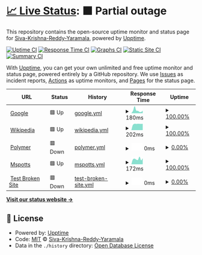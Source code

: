 # [📈 Live Status](https://demo.upptime.js.org): <!--live status--> **🟧 Partial outage**

This repository contains the open-source uptime monitor and status page for [Siva-Krishna-Reddy-Yaramala](https://demo.upptime.js.org), powered by [Upptime](https://github.com/upptime/upptime).

[![Uptime CI](https://github.com/Siva-Krishna-Reddy-Yaramala/upptime/workflows/Uptime%20CI/badge.svg)](https://github.com/Siva-Krishna-Reddy-Yaramala/upptime/actions?query=workflow%3A%22Uptime+CI%22)
[![Response Time CI](https://github.com/Siva-Krishna-Reddy-Yaramala/upptime/workflows/Response%20Time%20CI/badge.svg)](https://github.com/Siva-Krishna-Reddy-Yaramala/upptime/actions?query=workflow%3A%22Response+Time+CI%22)
[![Graphs CI](https://github.com/Siva-Krishna-Reddy-Yaramala/upptime/workflows/Graphs%20CI/badge.svg)](https://github.com/Siva-Krishna-Reddy-Yaramala/upptime/actions?query=workflow%3A%22Graphs+CI%22)
[![Static Site CI](https://github.com/Siva-Krishna-Reddy-Yaramala/upptime/workflows/Static%20Site%20CI/badge.svg)](https://github.com/Siva-Krishna-Reddy-Yaramala/upptime/actions?query=workflow%3A%22Static+Site+CI%22)
[![Summary CI](https://github.com/Siva-Krishna-Reddy-Yaramala/upptime/workflows/Summary%20CI/badge.svg)](https://github.com/Siva-Krishna-Reddy-Yaramala/upptime/actions?query=workflow%3A%22Summary+CI%22)

With [Upptime](https://upptime.js.org), you can get your own unlimited and free uptime monitor and status page, powered entirely by a GitHub repository. We use [Issues](https://github.com/Siva-Krishna-Reddy-Yaramala/upptime/issues) as incident reports, [Actions](https://github.com/Siva-Krishna-Reddy-Yaramala/upptime/actions) as uptime monitors, and [Pages](https://demo.upptime.js.org) for the status page.

<!--start: status pages-->
<!-- This summary is generated by Upptime (https://github.com/upptime/upptime) -->
<!-- Do not edit this manually, your changes will be overwritten -->
<!-- prettier-ignore -->
| URL | Status | History | Response Time | Uptime |
| --- | ------ | ------- | ------------- | ------ |
| <img alt="" src="https://icons.duckduckgo.com/ip3/www.google.com.ico" height="13"> [Google](https://www.google.com) | 🟩 Up | [google.yml](https://github.com/Siva-Krishna-Reddy-Yaramala/upptime/commits/HEAD/history/google.yml) | <details><summary><img alt="Response time graph" src="./graphs/google/response-time-week.png" height="20"> 180ms</summary><br><a href="https://Siva-Krishna-Reddy-Yaramala.github.io/upptime/history/google"><img alt="Response time 101" src="https://img.shields.io/endpoint?url=https%3A%2F%2Fraw.githubusercontent.com%2FSiva-Krishna-Reddy-Yaramala%2Fupptime%2FHEAD%2Fapi%2Fgoogle%2Fresponse-time.json"></a><br><a href="https://Siva-Krishna-Reddy-Yaramala.github.io/upptime/history/google"><img alt="24-hour response time 164" src="https://img.shields.io/endpoint?url=https%3A%2F%2Fraw.githubusercontent.com%2FSiva-Krishna-Reddy-Yaramala%2Fupptime%2FHEAD%2Fapi%2Fgoogle%2Fresponse-time-day.json"></a><br><a href="https://Siva-Krishna-Reddy-Yaramala.github.io/upptime/history/google"><img alt="7-day response time 180" src="https://img.shields.io/endpoint?url=https%3A%2F%2Fraw.githubusercontent.com%2FSiva-Krishna-Reddy-Yaramala%2Fupptime%2FHEAD%2Fapi%2Fgoogle%2Fresponse-time-week.json"></a><br><a href="https://Siva-Krishna-Reddy-Yaramala.github.io/upptime/history/google"><img alt="30-day response time 138" src="https://img.shields.io/endpoint?url=https%3A%2F%2Fraw.githubusercontent.com%2FSiva-Krishna-Reddy-Yaramala%2Fupptime%2FHEAD%2Fapi%2Fgoogle%2Fresponse-time-month.json"></a><br><a href="https://Siva-Krishna-Reddy-Yaramala.github.io/upptime/history/google"><img alt="1-year response time 101" src="https://img.shields.io/endpoint?url=https%3A%2F%2Fraw.githubusercontent.com%2FSiva-Krishna-Reddy-Yaramala%2Fupptime%2FHEAD%2Fapi%2Fgoogle%2Fresponse-time-year.json"></a></details> | <details><summary><a href="https://Siva-Krishna-Reddy-Yaramala.github.io/upptime/history/google">100.00%</a></summary><a href="https://Siva-Krishna-Reddy-Yaramala.github.io/upptime/history/google"><img alt="All-time uptime 100.00%" src="https://img.shields.io/endpoint?url=https%3A%2F%2Fraw.githubusercontent.com%2FSiva-Krishna-Reddy-Yaramala%2Fupptime%2FHEAD%2Fapi%2Fgoogle%2Fuptime.json"></a><br><a href="https://Siva-Krishna-Reddy-Yaramala.github.io/upptime/history/google"><img alt="24-hour uptime 100.00%" src="https://img.shields.io/endpoint?url=https%3A%2F%2Fraw.githubusercontent.com%2FSiva-Krishna-Reddy-Yaramala%2Fupptime%2FHEAD%2Fapi%2Fgoogle%2Fuptime-day.json"></a><br><a href="https://Siva-Krishna-Reddy-Yaramala.github.io/upptime/history/google"><img alt="7-day uptime 100.00%" src="https://img.shields.io/endpoint?url=https%3A%2F%2Fraw.githubusercontent.com%2FSiva-Krishna-Reddy-Yaramala%2Fupptime%2FHEAD%2Fapi%2Fgoogle%2Fuptime-week.json"></a><br><a href="https://Siva-Krishna-Reddy-Yaramala.github.io/upptime/history/google"><img alt="30-day uptime 100.00%" src="https://img.shields.io/endpoint?url=https%3A%2F%2Fraw.githubusercontent.com%2FSiva-Krishna-Reddy-Yaramala%2Fupptime%2FHEAD%2Fapi%2Fgoogle%2Fuptime-month.json"></a><br><a href="https://Siva-Krishna-Reddy-Yaramala.github.io/upptime/history/google"><img alt="1-year uptime 100.00%" src="https://img.shields.io/endpoint?url=https%3A%2F%2Fraw.githubusercontent.com%2FSiva-Krishna-Reddy-Yaramala%2Fupptime%2FHEAD%2Fapi%2Fgoogle%2Fuptime-year.json"></a></details>
| <img alt="" src="https://icons.duckduckgo.com/ip3/en.wikipedia.org.ico" height="13"> [Wikipedia](https://en.wikipedia.org) | 🟩 Up | [wikipedia.yml](https://github.com/Siva-Krishna-Reddy-Yaramala/upptime/commits/HEAD/history/wikipedia.yml) | <details><summary><img alt="Response time graph" src="./graphs/wikipedia/response-time-week.png" height="20"> 202ms</summary><br><a href="https://Siva-Krishna-Reddy-Yaramala.github.io/upptime/history/wikipedia"><img alt="Response time 213" src="https://img.shields.io/endpoint?url=https%3A%2F%2Fraw.githubusercontent.com%2FSiva-Krishna-Reddy-Yaramala%2Fupptime%2FHEAD%2Fapi%2Fwikipedia%2Fresponse-time.json"></a><br><a href="https://Siva-Krishna-Reddy-Yaramala.github.io/upptime/history/wikipedia"><img alt="24-hour response time 207" src="https://img.shields.io/endpoint?url=https%3A%2F%2Fraw.githubusercontent.com%2FSiva-Krishna-Reddy-Yaramala%2Fupptime%2FHEAD%2Fapi%2Fwikipedia%2Fresponse-time-day.json"></a><br><a href="https://Siva-Krishna-Reddy-Yaramala.github.io/upptime/history/wikipedia"><img alt="7-day response time 202" src="https://img.shields.io/endpoint?url=https%3A%2F%2Fraw.githubusercontent.com%2FSiva-Krishna-Reddy-Yaramala%2Fupptime%2FHEAD%2Fapi%2Fwikipedia%2Fresponse-time-week.json"></a><br><a href="https://Siva-Krishna-Reddy-Yaramala.github.io/upptime/history/wikipedia"><img alt="30-day response time 266" src="https://img.shields.io/endpoint?url=https%3A%2F%2Fraw.githubusercontent.com%2FSiva-Krishna-Reddy-Yaramala%2Fupptime%2FHEAD%2Fapi%2Fwikipedia%2Fresponse-time-month.json"></a><br><a href="https://Siva-Krishna-Reddy-Yaramala.github.io/upptime/history/wikipedia"><img alt="1-year response time 215" src="https://img.shields.io/endpoint?url=https%3A%2F%2Fraw.githubusercontent.com%2FSiva-Krishna-Reddy-Yaramala%2Fupptime%2FHEAD%2Fapi%2Fwikipedia%2Fresponse-time-year.json"></a></details> | <details><summary><a href="https://Siva-Krishna-Reddy-Yaramala.github.io/upptime/history/wikipedia">100.00%</a></summary><a href="https://Siva-Krishna-Reddy-Yaramala.github.io/upptime/history/wikipedia"><img alt="All-time uptime 100.00%" src="https://img.shields.io/endpoint?url=https%3A%2F%2Fraw.githubusercontent.com%2FSiva-Krishna-Reddy-Yaramala%2Fupptime%2FHEAD%2Fapi%2Fwikipedia%2Fuptime.json"></a><br><a href="https://Siva-Krishna-Reddy-Yaramala.github.io/upptime/history/wikipedia"><img alt="24-hour uptime 100.00%" src="https://img.shields.io/endpoint?url=https%3A%2F%2Fraw.githubusercontent.com%2FSiva-Krishna-Reddy-Yaramala%2Fupptime%2FHEAD%2Fapi%2Fwikipedia%2Fuptime-day.json"></a><br><a href="https://Siva-Krishna-Reddy-Yaramala.github.io/upptime/history/wikipedia"><img alt="7-day uptime 100.00%" src="https://img.shields.io/endpoint?url=https%3A%2F%2Fraw.githubusercontent.com%2FSiva-Krishna-Reddy-Yaramala%2Fupptime%2FHEAD%2Fapi%2Fwikipedia%2Fuptime-week.json"></a><br><a href="https://Siva-Krishna-Reddy-Yaramala.github.io/upptime/history/wikipedia"><img alt="30-day uptime 100.00%" src="https://img.shields.io/endpoint?url=https%3A%2F%2Fraw.githubusercontent.com%2FSiva-Krishna-Reddy-Yaramala%2Fupptime%2FHEAD%2Fapi%2Fwikipedia%2Fuptime-month.json"></a><br><a href="https://Siva-Krishna-Reddy-Yaramala.github.io/upptime/history/wikipedia"><img alt="1-year uptime 100.00%" src="https://img.shields.io/endpoint?url=https%3A%2F%2Fraw.githubusercontent.com%2FSiva-Krishna-Reddy-Yaramala%2Fupptime%2FHEAD%2Fapi%2Fwikipedia%2Fuptime-year.json"></a></details>
| <img alt="" src="https://icons.duckduckgo.com/ip3/services.hiro.ice.comcast.net.ico" height="13"> [Polymer](https://services.hiro.ice.comcast.net/blink/v1/files/reports/delta/delta-diff-bff7771a-2baa-4e2f-89d5-58fdb92c182a.html) | 🟥 Down | [polymer.yml](https://github.com/Siva-Krishna-Reddy-Yaramala/upptime/commits/HEAD/history/polymer.yml) | <details><summary><img alt="Response time graph" src="./graphs/polymer/response-time-week.png" height="20"> 0ms</summary><br><a href="https://Siva-Krishna-Reddy-Yaramala.github.io/upptime/history/polymer"><img alt="Response time 58" src="https://img.shields.io/endpoint?url=https%3A%2F%2Fraw.githubusercontent.com%2FSiva-Krishna-Reddy-Yaramala%2Fupptime%2FHEAD%2Fapi%2Fpolymer%2Fresponse-time.json"></a><br><a href="https://Siva-Krishna-Reddy-Yaramala.github.io/upptime/history/polymer"><img alt="24-hour response time 0" src="https://img.shields.io/endpoint?url=https%3A%2F%2Fraw.githubusercontent.com%2FSiva-Krishna-Reddy-Yaramala%2Fupptime%2FHEAD%2Fapi%2Fpolymer%2Fresponse-time-day.json"></a><br><a href="https://Siva-Krishna-Reddy-Yaramala.github.io/upptime/history/polymer"><img alt="7-day response time 0" src="https://img.shields.io/endpoint?url=https%3A%2F%2Fraw.githubusercontent.com%2FSiva-Krishna-Reddy-Yaramala%2Fupptime%2FHEAD%2Fapi%2Fpolymer%2Fresponse-time-week.json"></a><br><a href="https://Siva-Krishna-Reddy-Yaramala.github.io/upptime/history/polymer"><img alt="30-day response time 0" src="https://img.shields.io/endpoint?url=https%3A%2F%2Fraw.githubusercontent.com%2FSiva-Krishna-Reddy-Yaramala%2Fupptime%2FHEAD%2Fapi%2Fpolymer%2Fresponse-time-month.json"></a><br><a href="https://Siva-Krishna-Reddy-Yaramala.github.io/upptime/history/polymer"><img alt="1-year response time 0" src="https://img.shields.io/endpoint?url=https%3A%2F%2Fraw.githubusercontent.com%2FSiva-Krishna-Reddy-Yaramala%2Fupptime%2FHEAD%2Fapi%2Fpolymer%2Fresponse-time-year.json"></a></details> | <details><summary><a href="https://Siva-Krishna-Reddy-Yaramala.github.io/upptime/history/polymer">0.00%</a></summary><a href="https://Siva-Krishna-Reddy-Yaramala.github.io/upptime/history/polymer"><img alt="All-time uptime 0.04%" src="https://img.shields.io/endpoint?url=https%3A%2F%2Fraw.githubusercontent.com%2FSiva-Krishna-Reddy-Yaramala%2Fupptime%2FHEAD%2Fapi%2Fpolymer%2Fuptime.json"></a><br><a href="https://Siva-Krishna-Reddy-Yaramala.github.io/upptime/history/polymer"><img alt="24-hour uptime 0.00%" src="https://img.shields.io/endpoint?url=https%3A%2F%2Fraw.githubusercontent.com%2FSiva-Krishna-Reddy-Yaramala%2Fupptime%2FHEAD%2Fapi%2Fpolymer%2Fuptime-day.json"></a><br><a href="https://Siva-Krishna-Reddy-Yaramala.github.io/upptime/history/polymer"><img alt="7-day uptime 0.00%" src="https://img.shields.io/endpoint?url=https%3A%2F%2Fraw.githubusercontent.com%2FSiva-Krishna-Reddy-Yaramala%2Fupptime%2FHEAD%2Fapi%2Fpolymer%2Fuptime-week.json"></a><br><a href="https://Siva-Krishna-Reddy-Yaramala.github.io/upptime/history/polymer"><img alt="30-day uptime 0.00%" src="https://img.shields.io/endpoint?url=https%3A%2F%2Fraw.githubusercontent.com%2FSiva-Krishna-Reddy-Yaramala%2Fupptime%2FHEAD%2Fapi%2Fpolymer%2Fuptime-month.json"></a><br><a href="https://Siva-Krishna-Reddy-Yaramala.github.io/upptime/history/polymer"><img alt="1-year uptime 0.00%" src="https://img.shields.io/endpoint?url=https%3A%2F%2Fraw.githubusercontent.com%2FSiva-Krishna-Reddy-Yaramala%2Fupptime%2FHEAD%2Fapi%2Fpolymer%2Fuptime-year.json"></a></details>
| <img alt="" src="https://icons.duckduckgo.com/ip3/www.youtube.com.ico" height="13"> [Mspotts](https://www.youtube.com) | 🟩 Up | [mspotts.yml](https://github.com/Siva-Krishna-Reddy-Yaramala/upptime/commits/HEAD/history/mspotts.yml) | <details><summary><img alt="Response time graph" src="./graphs/mspotts/response-time-week.png" height="20"> 172ms</summary><br><a href="https://Siva-Krishna-Reddy-Yaramala.github.io/upptime/history/mspotts"><img alt="Response time 361" src="https://img.shields.io/endpoint?url=https%3A%2F%2Fraw.githubusercontent.com%2FSiva-Krishna-Reddy-Yaramala%2Fupptime%2FHEAD%2Fapi%2Fmspotts%2Fresponse-time.json"></a><br><a href="https://Siva-Krishna-Reddy-Yaramala.github.io/upptime/history/mspotts"><img alt="24-hour response time 194" src="https://img.shields.io/endpoint?url=https%3A%2F%2Fraw.githubusercontent.com%2FSiva-Krishna-Reddy-Yaramala%2Fupptime%2FHEAD%2Fapi%2Fmspotts%2Fresponse-time-day.json"></a><br><a href="https://Siva-Krishna-Reddy-Yaramala.github.io/upptime/history/mspotts"><img alt="7-day response time 172" src="https://img.shields.io/endpoint?url=https%3A%2F%2Fraw.githubusercontent.com%2FSiva-Krishna-Reddy-Yaramala%2Fupptime%2FHEAD%2Fapi%2Fmspotts%2Fresponse-time-week.json"></a><br><a href="https://Siva-Krishna-Reddy-Yaramala.github.io/upptime/history/mspotts"><img alt="30-day response time 182" src="https://img.shields.io/endpoint?url=https%3A%2F%2Fraw.githubusercontent.com%2FSiva-Krishna-Reddy-Yaramala%2Fupptime%2FHEAD%2Fapi%2Fmspotts%2Fresponse-time-month.json"></a><br><a href="https://Siva-Krishna-Reddy-Yaramala.github.io/upptime/history/mspotts"><img alt="1-year response time 362" src="https://img.shields.io/endpoint?url=https%3A%2F%2Fraw.githubusercontent.com%2FSiva-Krishna-Reddy-Yaramala%2Fupptime%2FHEAD%2Fapi%2Fmspotts%2Fresponse-time-year.json"></a></details> | <details><summary><a href="https://Siva-Krishna-Reddy-Yaramala.github.io/upptime/history/mspotts">100.00%</a></summary><a href="https://Siva-Krishna-Reddy-Yaramala.github.io/upptime/history/mspotts"><img alt="All-time uptime 99.96%" src="https://img.shields.io/endpoint?url=https%3A%2F%2Fraw.githubusercontent.com%2FSiva-Krishna-Reddy-Yaramala%2Fupptime%2FHEAD%2Fapi%2Fmspotts%2Fuptime.json"></a><br><a href="https://Siva-Krishna-Reddy-Yaramala.github.io/upptime/history/mspotts"><img alt="24-hour uptime 100.00%" src="https://img.shields.io/endpoint?url=https%3A%2F%2Fraw.githubusercontent.com%2FSiva-Krishna-Reddy-Yaramala%2Fupptime%2FHEAD%2Fapi%2Fmspotts%2Fuptime-day.json"></a><br><a href="https://Siva-Krishna-Reddy-Yaramala.github.io/upptime/history/mspotts"><img alt="7-day uptime 100.00%" src="https://img.shields.io/endpoint?url=https%3A%2F%2Fraw.githubusercontent.com%2FSiva-Krishna-Reddy-Yaramala%2Fupptime%2FHEAD%2Fapi%2Fmspotts%2Fuptime-week.json"></a><br><a href="https://Siva-Krishna-Reddy-Yaramala.github.io/upptime/history/mspotts"><img alt="30-day uptime 100.00%" src="https://img.shields.io/endpoint?url=https%3A%2F%2Fraw.githubusercontent.com%2FSiva-Krishna-Reddy-Yaramala%2Fupptime%2FHEAD%2Fapi%2Fmspotts%2Fuptime-month.json"></a><br><a href="https://Siva-Krishna-Reddy-Yaramala.github.io/upptime/history/mspotts"><img alt="1-year uptime 100.00%" src="https://img.shields.io/endpoint?url=https%3A%2F%2Fraw.githubusercontent.com%2FSiva-Krishna-Reddy-Yaramala%2Fupptime%2FHEAD%2Fapi%2Fmspotts%2Fuptime-year.json"></a></details>
| <img alt="" src="https://icons.duckduckgo.com/ip3/thissitedoesnotexist.koj.co.ico" height="13"> [Test Broken Site](https://thissitedoesnotexist.koj.co) | 🟥 Down | [test-broken-site.yml](https://github.com/Siva-Krishna-Reddy-Yaramala/upptime/commits/HEAD/history/test-broken-site.yml) | <details><summary><img alt="Response time graph" src="./graphs/test-broken-site/response-time-week.png" height="20"> 0ms</summary><br><a href="https://Siva-Krishna-Reddy-Yaramala.github.io/upptime/history/test-broken-site"><img alt="Response time 0" src="https://img.shields.io/endpoint?url=https%3A%2F%2Fraw.githubusercontent.com%2FSiva-Krishna-Reddy-Yaramala%2Fupptime%2FHEAD%2Fapi%2Ftest-broken-site%2Fresponse-time.json"></a><br><a href="https://Siva-Krishna-Reddy-Yaramala.github.io/upptime/history/test-broken-site"><img alt="24-hour response time 0" src="https://img.shields.io/endpoint?url=https%3A%2F%2Fraw.githubusercontent.com%2FSiva-Krishna-Reddy-Yaramala%2Fupptime%2FHEAD%2Fapi%2Ftest-broken-site%2Fresponse-time-day.json"></a><br><a href="https://Siva-Krishna-Reddy-Yaramala.github.io/upptime/history/test-broken-site"><img alt="7-day response time 0" src="https://img.shields.io/endpoint?url=https%3A%2F%2Fraw.githubusercontent.com%2FSiva-Krishna-Reddy-Yaramala%2Fupptime%2FHEAD%2Fapi%2Ftest-broken-site%2Fresponse-time-week.json"></a><br><a href="https://Siva-Krishna-Reddy-Yaramala.github.io/upptime/history/test-broken-site"><img alt="30-day response time 0" src="https://img.shields.io/endpoint?url=https%3A%2F%2Fraw.githubusercontent.com%2FSiva-Krishna-Reddy-Yaramala%2Fupptime%2FHEAD%2Fapi%2Ftest-broken-site%2Fresponse-time-month.json"></a><br><a href="https://Siva-Krishna-Reddy-Yaramala.github.io/upptime/history/test-broken-site"><img alt="1-year response time 0" src="https://img.shields.io/endpoint?url=https%3A%2F%2Fraw.githubusercontent.com%2FSiva-Krishna-Reddy-Yaramala%2Fupptime%2FHEAD%2Fapi%2Ftest-broken-site%2Fresponse-time-year.json"></a></details> | <details><summary><a href="https://Siva-Krishna-Reddy-Yaramala.github.io/upptime/history/test-broken-site">0.00%</a></summary><a href="https://Siva-Krishna-Reddy-Yaramala.github.io/upptime/history/test-broken-site"><img alt="All-time uptime 0.00%" src="https://img.shields.io/endpoint?url=https%3A%2F%2Fraw.githubusercontent.com%2FSiva-Krishna-Reddy-Yaramala%2Fupptime%2FHEAD%2Fapi%2Ftest-broken-site%2Fuptime.json"></a><br><a href="https://Siva-Krishna-Reddy-Yaramala.github.io/upptime/history/test-broken-site"><img alt="24-hour uptime 0.00%" src="https://img.shields.io/endpoint?url=https%3A%2F%2Fraw.githubusercontent.com%2FSiva-Krishna-Reddy-Yaramala%2Fupptime%2FHEAD%2Fapi%2Ftest-broken-site%2Fuptime-day.json"></a><br><a href="https://Siva-Krishna-Reddy-Yaramala.github.io/upptime/history/test-broken-site"><img alt="7-day uptime 0.00%" src="https://img.shields.io/endpoint?url=https%3A%2F%2Fraw.githubusercontent.com%2FSiva-Krishna-Reddy-Yaramala%2Fupptime%2FHEAD%2Fapi%2Ftest-broken-site%2Fuptime-week.json"></a><br><a href="https://Siva-Krishna-Reddy-Yaramala.github.io/upptime/history/test-broken-site"><img alt="30-day uptime 0.00%" src="https://img.shields.io/endpoint?url=https%3A%2F%2Fraw.githubusercontent.com%2FSiva-Krishna-Reddy-Yaramala%2Fupptime%2FHEAD%2Fapi%2Ftest-broken-site%2Fuptime-month.json"></a><br><a href="https://Siva-Krishna-Reddy-Yaramala.github.io/upptime/history/test-broken-site"><img alt="1-year uptime 0.00%" src="https://img.shields.io/endpoint?url=https%3A%2F%2Fraw.githubusercontent.com%2FSiva-Krishna-Reddy-Yaramala%2Fupptime%2FHEAD%2Fapi%2Ftest-broken-site%2Fuptime-year.json"></a></details>

<!--end: status pages-->

[**Visit our status website →**](https://demo.upptime.js.org)

## 📄 License

- Powered by: [Upptime](https://github.com/upptime/upptime)
- Code: [MIT](./LICENSE) © [Siva-Krishna-Reddy-Yaramala](https://demo.upptime.js.org)
- Data in the `./history` directory: [Open Database License](https://opendatacommons.org/licenses/odbl/1-0/)
